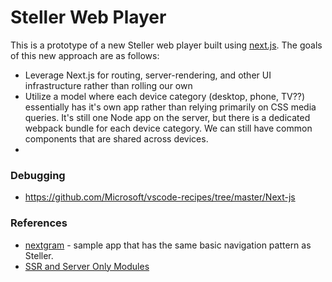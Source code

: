 # Steller Web Player

This is a prototype of a new Steller web player built using [next.js](https://next.js). The goals of this new approach are as follows:

- Leverage Next.js for routing, server-rendering, and other UI infrastructure rather than rolling our own
- Utilize a model where each device category (desktop, phone, TV??) essentially has it's own app rather than relying primarily on CSS media queries. It's still one Node app on the server, but there is a dedicated webpack bundle for each device category. We can still have common components that are shared across devices.
-

### Debugging

- https://github.com/Microsoft/vscode-recipes/tree/master/Next-js

### References

- [nextgram](https://github.com/now-examples/nextgram) - sample app that has the same basic navigation pattern as Steller.
- [SSR and Server Only Modules](https://arunoda.me/blog/ssr-and-server-only-modules)
